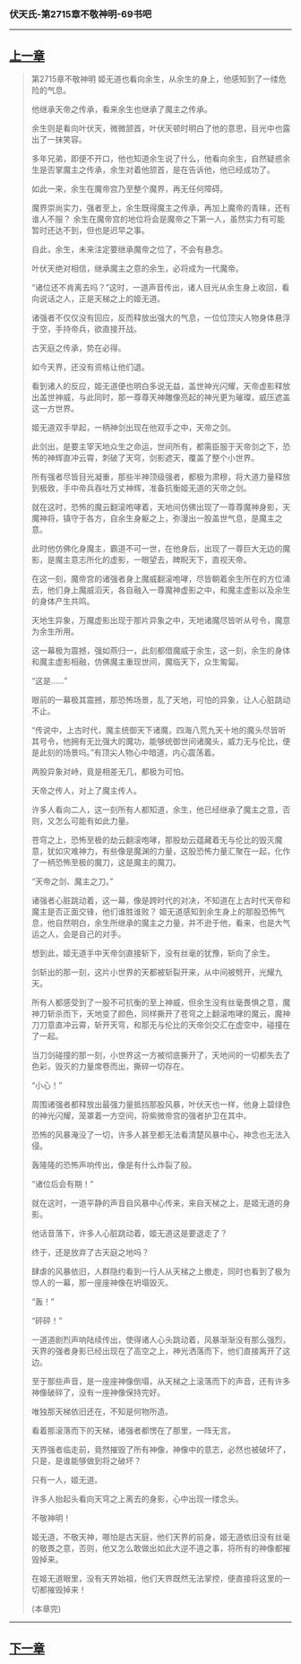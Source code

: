 ### 伏天氏-第2715章不敬神明-69书吧

--------
[上一章](./50f1f08ea2676cfb53ce806e3201f9b6.md)
--------


>
>
>
>第2715章不敬神明
>姬无道也看向余生，从余生的身上，他感知到了一缕危险的气息。
>
>他继承天帝之传承，看来余生也继承了魔主之传承。
>
>余生则是看向叶伏天，微微颔首，叶伏天顿时明白了他的意思，目光中也露出了一抹笑容。
>
>多年兄弟，即便不开口，他也知道余生说了什么，他看向余生，自然疑惑余生是否掌魔主之传承，余生对着他颔首，是在告诉他，他已经成功了。
>
>如此一来，余生在魔帝宫乃至整个魔界，再无任何障碍。
>
>魔界崇尚实力，强者至上，余生既得魔主之传承，再加上魔帝的青睐，还有谁人不服？
>余生在魔帝宫的地位将会是魔帝之下第一人，虽然实力有可能暂时还达不到，但也是迟早之事。
>
>自此，余生，未来注定要继承魔帝之位了，不会有悬念。
>
>叶伏天绝对相信，继承魔主之意的余生，必将成为一代魔帝。
>
>“诸位还不肯离去吗？”这时，一道声音传出，诸人目光从余生身上收回，看向说话之人，正是天梯之上的姬无道。
>
>诸强者不仅仅没有回应，反而释放出强大的气息，一位位顶尖人物身体悬浮于空，手持帝兵，欲直接开战。
>
>古天庭之传承，势在必得。
>
>如今天界，还没有资格让他们退。
>
>看到诸人的反应，姬无道便也明白多说无益，盖世神光闪耀，天帝虚影释放出盖世神威，与此同时，那一尊尊天神雕像亮起的神光更为璀璨，威压遮盖这一方世界。
>
>姬无道双手举起，一柄神剑出现在他双手之中，天帝之剑。
>
>此剑出，是要主宰天地众生之命运，世间所有，都需臣服于天帝剑之下，恐怖的神辉直冲云霄，刺破了天穹，剑影遮天，覆盖了整个小世界。
>
>所有强者尽皆目光凝重，那些半神顶级强者，都极为肃穆，将大道力量释放到极致，手中帝兵吞吐万丈神辉，准备抗衡姬无道的天帝之剑。
>
>就在这时，恐怖的魔云翻滚咆哮着，天地间仿佛出现了一尊尊魔神身影，天魔神将，镇守于各方，自余生身躯之上，弥漫出一股盖世气息，是魔主之意。
>
>此时他仿佛化身魔主，霸道不可一世，在他身后，出现了一尊巨大无边的魔影，是魔主意志所化的虚影，一眼望去，睥睨天下，直视天帝。
>
>在这一刻，魔帝宫的诸强者身上魔威翻滚咆哮，尽皆朝着余生所在的方位涌去，他们身上魔威滔天，各自融入一尊魔神虚影之中，和魔主虚影以及余生的身体产生共鸣。
>
>天地生异象，万魔虚影出现于那片异象之中，天地诸魔尽皆听从号令，魔意为余生所用。
>
>这一幕极为震撼，强如燕归一，此刻都借魔威于余生，这一刻，余生的身体和魔主虚影相融，仿佛魔主重现世间，魔临天下，众生匍匐。
>
>“这是……”
>
>眼前的一幕极其震撼，那恐怖场景，乱了天地，可怕的异象，让人心脏跳动不止。
>
>“传说中，上古时代，魔主统御天下诸魔，四海八荒九天十地的魔头尽皆听其号令，他拥有无比强大的魔功，能够统御世间诸魔头，威力无与伦比，便是此刻的场景吗。”有顶尖人物心中暗道，内心震荡着。
>
>两股异象对峙，竟是相差无几，都极为可怕。
>
>天帝之传人，对上了魔主传人。
>
>许多人看向二人，这一刻所有人都知道，余生，他已经继承了魔主之意，否则，又怎么可能有如此力量。
>
>苍穹之上，恐怖至极的劫云翻滚咆哮，那股劫云蕴藏着无与伦比的毁灭魔意，犹如灾难神力，有些像是魔渊的力量，这股恐怖力量汇聚在一起，化作了一柄恐怖至极的魔刀，这是魔主的魔刀。
>
>“天帝之剑、魔主之刀。”
>
>诸强者心脏跳动着，这一幕，像是跨时代的对决，不知道在上古时代天帝和魔主是否正面交锋，他们谁胜谁败？
>姬无道感知到余生身上的那股恐怖气息，他自然明白，余生所继承的魔主之力量，并不逊于他，看来，也是大气运之人，会是自己的对手。
>
>想到此，姬无道手中天帝剑直接斩下，没有丝毫的犹豫，斩向了余生。
>
>剑斩出的那一刻，这片小世界的天都被斩裂开来，从中间被劈开，光耀九天。
>
>所有人都感受到了一股不可抗衡的至上神威，但余生没有丝毫畏惧之意，魔神刀斩杀而下，天地变了颜色，同样撕开了苍穹之上翻滚咆哮的魔云，魔神刀刀意直冲云霄，斩开天穹，和那无与伦比的天帝剑交汇在虚空中，碰撞在了一起。
>
>当刀剑碰撞的那一刻，小世界这一方被彻底撕开了，天地间的一切都失去了色彩，毁灭的力量席卷而出，撕碎一切存在。
>
>“小心！”
>
>周围诸强者都释放出最强力量抵挡那股风暴，叶伏天也一样，他身上碧绿色的神光闪耀，笼罩着一方空间，将紫微帝宫的强者护卫在其中。
>
>恐怖的风暴淹没了一切，许多人甚至都无法看清楚风暴中心，神念也无法入侵。
>
>轰隆隆的恐怖声响传出，像是有什么炸裂了般。
>
>“诸位后会有期！”
>
>就在这时，一道平静的声音自风暴中心传来，来自天梯之上，是姬无道的身影。
>
>他话音落下，许多人心脏跳动着，姬无道这是要退走了？
>
>终于，还是放弃了古天庭之地吗？
>
>肆虐的风暴依旧，人群隐约看到一行人从天梯之上撤走，同时也看到了极为惊人的一幕，那一座座神像在坍塌毁灭。
>
>“轰！”
>
>“砰砰！”
>
>一道道剧烈声响陆续传出，使得诸人心头跳动着，风暴渐渐没有那么强烈，天界的强者身影已经出现在了高空之上，神光洒落而下，他们直接离开了这边。
>
>至于那些声音，是一座座神像倒塌，从天梯之上滚落而下的声音，还有许多神像破碎了，没有一座神像保持完好。
>
>唯独那天梯依旧还在，不知是何物所造。
>
>看着那滚落而下的天梯，诸强者都愣在了那里，一阵无言。
>
>天界强者临走前，竟然摧毁了所有神像，神像中的意志，必然也被破坏了，只是，是谁能够做到将之破坏？
>
>只有一人，姬无道。
>
>许多人抬起头看向天穹之上离去的身影，心中出现一缕念头。
>
>不敬神明！
>
>姬无道，不敬天神，哪怕是古天庭，他们天界的前身，姬无道依旧没有丝毫的敬畏之意，否则，他又怎么敢做出如此大逆不道之事，将所有的神像都摧毁掉来。
>
>在姬无道眼里，没有天界始祖，他们天界既然无法掌控，便直接将这里的一切都摧毁掉来！
>
>(本章完)
>
>

--------
[下一章](./af9d98efe19c46823037ef408b33867e.md)
--------
